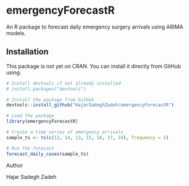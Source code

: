 # emergencyForecastR

An R package to forecast daily emergency surgery arrivals using ARIMA models.

## Installation

This package is not yet on CRAN. You can install it directly from GitHub using:

```r
# Install devtools if not already installed
# install.packages("devtools")

# Install the package from GitHub
devtools::install_github("HajarSadeghZadeh/emergencyForecastR")

# Load the package
library(emergencyForecastR)

# Create a time series of emergency arrivals
sample_ts <- ts(c(12, 14, 13, 15, 16, 17, 19), frequency = 1)

# Run the forecast
forecast_daily_cases(sample_ts)
```

Author

Hajar Sadegh Zadeh
